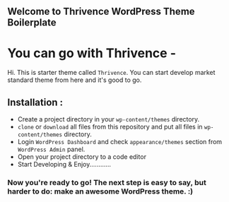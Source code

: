 ## Welcome to Thrivence WordPress Theme Boilerplate

You can go with Thrivence -
===

Hi. This is starter theme called `Thrivence`. You can start develop market standard theme from here and it's good to go.

Installation :
---------------

- Create a project directory in your `wp-content/themes` directory.
- `clone` or `download` all files from this repository and put all files in `wp-content/themes` directory.
- Login `WordPress Dashboard` and check `appearance/themes` section from `WordPress Admin` panel.
- Open your project directory to a code editor
- Start Developing & Enjoy............

### Now you're ready to go! The next step is easy to say, but harder to do: make an awesome WordPress theme. :)
